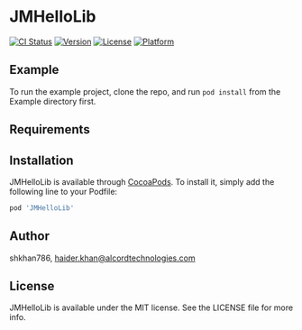 # JMHelloLib

[![CI Status](http://img.shields.io/travis/shkhan786/JMHelloLib.svg?style=flat)](https://travis-ci.org/shkhan786/JMHelloLib)
[![Version](https://img.shields.io/cocoapods/v/JMHelloLib.svg?style=flat)](http://cocoapods.org/pods/JMHelloLib)
[![License](https://img.shields.io/cocoapods/l/JMHelloLib.svg?style=flat)](http://cocoapods.org/pods/JMHelloLib)
[![Platform](https://img.shields.io/cocoapods/p/JMHelloLib.svg?style=flat)](http://cocoapods.org/pods/JMHelloLib)

## Example

To run the example project, clone the repo, and run `pod install` from the Example directory first.

## Requirements

## Installation

JMHelloLib is available through [CocoaPods](http://cocoapods.org). To install
it, simply add the following line to your Podfile:

```ruby
pod 'JMHelloLib'
```

## Author

shkhan786, haider.khan@alcordtechnologies.com

## License

JMHelloLib is available under the MIT license. See the LICENSE file for more info.
